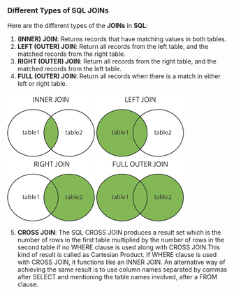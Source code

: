 ### Different Types of SQL JOINs
Here are the different types of the **JOINs** in **SQL**:
1. **(INNER) JOIN**: Returns records that have matching values in both tables.
2. **LEFT (OUTER) JOIN**: Return all records from the left table, and the matched records from the right table.
3. **RIGHT (OUTER) JOIN**: Return all records from the right table, and the matched records from the left table.
4. **FULL (OUTER) JOIN**: Return all records when there is a match in either left or right table.

![alt text](imgs/inner_join.gif)
![alt text](imgs/left_join.gif)
![alt text](imgs/right_join.gif)
![alt text](imgs/full_join.gif)

5. **CROSS JOIN**: The SQL CROSS JOIN produces a result set which is the number of rows in the first table multiplied by the number of rows in the second table if no WHERE clause is used along with CROSS JOIN.This kind of result is called as Cartesian Product. 
If WHERE clause is used with CROSS JOIN, it functions like an INNER JOIN. 
An alternative way of achieving the same result is to use column names separated by commas after SELECT and mentioning the table names involved, after a FROM clause.
